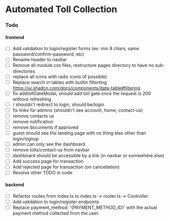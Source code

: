 # Automated Toll Collection

### Todo

#### frontend

- [ ] Add validation to login/register forms (ex: min 8 chars, same password/confirm-password, etc)
- [ ] Rename header to navbar
- [ ] Remove all module.css files, restructure pages directory to have no sub-directories
- [ ] replace all icons with radix icons (if possible)
- [ ] Replace search in tables with builtin filterting https://ui.shadcn.com/docs/components/data-table#filtering
- [ ] fix addtollGateModal, should add toll gate once the request is 200 without refreshing
- [ ] / shouldn't redirect to login, should be/login
- [ ] fix links for admins (shouldn't see account, home, contact-us)
- [ ] remove contacts us
- [ ] remove notification
- [ ] remove documents if approved
- [ ] guest should see the landing page with no thing else other than login/signup
- [ ] admin can only see the dashboard
- [ ] remove tolls/contact-us from navbar
- [ ] dashboard should be accessible by a link (in navbar or somewhere else)
- [ ] Add success page for transaction 
- [ ] Add rejected page for transaction (on cancellation)
- [ ] Resolve other TODO in code

#### backend

- [ ] Refactor routes from index.ts to index.ts -> router.ts -> Controller
- [ ] Add validation to login/register endpoints
- [ ] Replace payment_method: '{PAYMENT_METHOD_ID}' with the actual payment method collected from the user.
